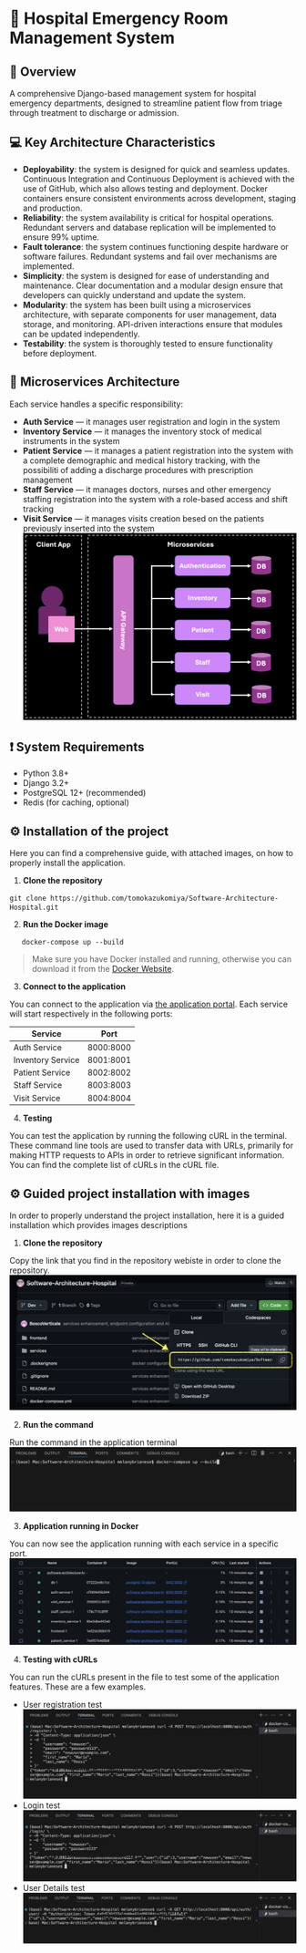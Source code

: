 # 🏥 Hospital Emergency Room Management System

## 📃 Overview
A comprehensive Django-based management system for hospital emergency departments, designed to streamline patient flow from triage through treatment to discharge or admission.

## 💻 Key Architecture Characteristics
- **Deployability**: the system is designed for quick and seamless updates. Continuous Integration and Continuous Deployment is achieved with the use of GitHub, which also allows testing and deployment. Docker containers ensure consistent environments across development,
staging and production.
- **Reliability**: the system availability is critical for hospital operations. Redundant servers and database replication will be implemented to ensure 99% uptime.
- **Fault tolerance**: the system continues functioning despite hardware or software failures. Redundant systems and fail over mechanisms are implemented.
- **Simplicity**: the system is designed for ease of understanding and maintenance. Clear documentation and a modular design ensure that developers can quickly understand and update
the system.
- **Modularity**: the system has been built using a microservices architecture, with separate components for user management, data storage, and monitoring. API-driven interactions ensure that modules can be updated independently.
- **Testability**: the system is thoroughly tested to ensure functionality before deployment.

## 📌 Microservices Architecture
Each service handles a specific responsibility:
- **Auth Service** — it manages user registration and login in the system
- **Inventory Service** — it manages the inventory stock of medical instruments in the system
- **Patient Service** — it manages a patient registration into the system with a complete demographic and medical history tracking, with the possibiliti of adding a discharge procedures with prescription management
- **Staff Service** — it manages doctors, nurses and other emergency staffing registration into the system with a role-based access and shift tracking
- **Visit Service** — it manages visits creation besed on the patients previously inserted into the system
![Microservices Architecture](images/microservices.png)


## ❗ System Requirements
- Python 3.8+
- Django 3.2+
- PostgreSQL 12+ (recommended)
- Redis (for caching, optional)

## ⚙️ Installation of the project 

Here you can find a comprehensive guide, with attached images, on how to properly install the application.

1. **Clone the repository**
 ```
git clone https://github.com/tomokazukomiya/Software-Architecture-Hospital.git
```

2. **Run the Docker image**
```
   docker-compose up --build
```
> Make sure you have Docker installed and running, otherwise you can download it from the [Docker Website](https://www.docker.com/get-started/).
      
3. **Connect to the application**

You can connect to the application via [the application portal](http://localhost:3000).
Each service will start respectively in the following ports:

|Service|Port|
|-------|----|
|Auth Service|8000:8000|
|Inventory Service|8001:8001|
|Patient Service|8002:8002|
|Staff Service|8003:8003|
|Visit Service|8004:8004|

4. **Testing**

You can test the application by running the following cURL in the terminal. These command line tools are used to transfer data with URLs, primarily for making HTTP requests to APIs in order to retrieve significant information. You can find the complete list of cURLs in the cURL file.

## ⚙️ Guided project installation with images
In order to properly understand the project installation, here it is a guided installation which provides images descriptions

1. **Clone the repository**

Copy the link that you find in the repository webiste in order to clone the repository.
![clone repository](images/clone_repo.png)

2. **Run the command**

Run the command in the application terminal
![run command](images/run_project.png)

3. **Application running in Docker**

You can now see the application running with each service in a specific port.
![docker running](images/docker_running.png)

4. **Testing with cURLs**

You can run the cURLs present in the file to test some of the application features. These are a few examples.
- User registration test
![cURLregistration](images/curl_registation.jpeg)
- Login test
![cURL_login](images/curl_login.jpeg)
- User Details test
![cURL_userdetails](images/curl_userdetails.jpeg)


